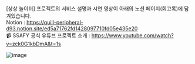 [상상 놀이터] 프로젝트의 서비스 설명과 시연 영상이 아래의 노션 페이지(회고록)에 담겨있습니다. <br>
Notion : https://quill-peripheral-d93.notion.site/ed5a71762fd1428097710fd05e435e20 <br>
📹 SSAFY 공식 유튜브 프로젝트 소개 : https://www.youtube.com/watch?v=zck0G1kbDmA&t=1s

![image](https://user-images.githubusercontent.com/86208370/212554528-1e441fef-63c7-4e0a-baf0-3a9371d37490.png)



